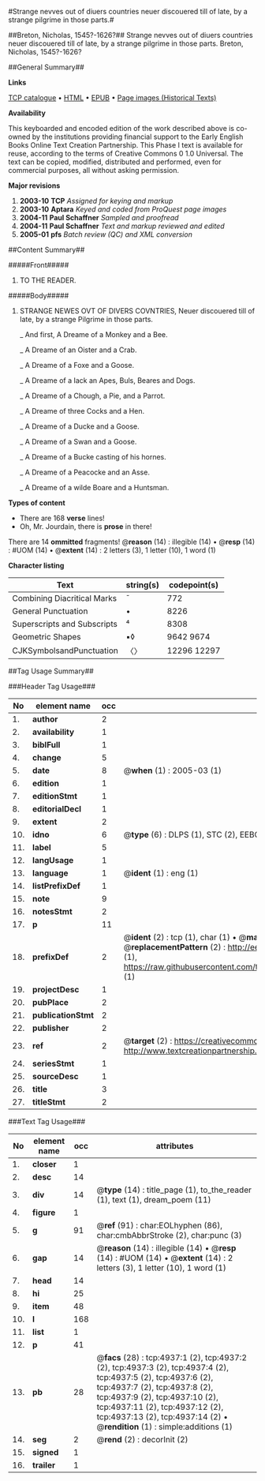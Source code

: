 #Strange nevves out of diuers countries neuer discouered till of late, by a strange pilgrime in those parts.#

##Breton, Nicholas, 1545?-1626?##
Strange nevves out of diuers countries neuer discouered till of late, by a strange pilgrime in those parts.
Breton, Nicholas, 1545?-1626?

##General Summary##

**Links**

[TCP catalogue](http://www.ota.ox.ac.uk/tcp/)  • 
[HTML](http://tei.it.ox.ac.uk/tcp/Texts-HTML/free/A16/A16799.html)  • 
[EPUB](http://tei.it.ox.ac.uk/tcp/Texts-EPUB/free/A16/A16799.epub) • 
[Page images (Historical Texts)](https://data.historicaltexts.jisc.ac.uk/view?pubId=eebo-99840433e&pageId=eebo-99840433e-4937-1)

**Availability**

This keyboarded and encoded edition of the
	       work described above is co-owned by the institutions
	       providing financial support to the Early English Books
	       Online Text Creation Partnership. This Phase I text is
	       available for reuse, according to the terms of Creative
	       Commons 0 1.0 Universal. The text can be copied,
	       modified, distributed and performed, even for
	       commercial purposes, all without asking permission.

**Major revisions**

1. __2003-10__ __TCP__ *Assigned for keying and markup*
1. __2003-10__ __Aptara__ *Keyed and coded from ProQuest page images*
1. __2004-11__ __Paul Schaffner__ *Sampled and proofread*
1. __2004-11__ __Paul Schaffner__ *Text and markup reviewed and edited*
1. __2005-01__ __pfs__ *Batch review (QC) and XML conversion*

##Content Summary##

#####Front#####

1. TO THE READER.

#####Body#####

1. STRANGE NEWES
OVT OF DIVERS COVNTRIES,
Neuer discouered till of late, by a strange Pilgrime
in those parts.

    _ And first, A Dreame of a Monkey and a Bee.

    _ A Dreame of an Oister and a Crab.

    _ A Dreame of a Foxe and a Goose.

    _ A Dreame of a Iack an Apes, Buls, Beares and Dogs.

    _ A Dreame of a Chough, a Pie, and a Parrot.

    _ A Dreame of three Cocks and a Hen.

    _ A Dreame of a Ducke and a Goose.

    _ A Dreame of a Swan and a Goose.

    _ A Dreame of a Bucke casting of his hornes.

    _ A Dreame of a Peacocke and an Asse.

    _ A Dreame of a wilde Boare and a Huntsman.

**Types of content**

  * There are 168 **verse** lines!
  * Oh, Mr. Jourdain, there is **prose** in there!

There are 14 **ommitted** fragments! 
 @__reason__ (14) : illegible (14)  •  @__resp__ (14) : #UOM (14)  •  @__extent__ (14) : 2 letters (3), 1 letter (10), 1 word (1)

**Character listing**


|Text|string(s)|codepoint(s)|
|---|---|---|
|Combining             Diacritical Marks|̄|772|
|General Punctuation|•|8226|
|Superscripts             and Subscripts|⁴|8308|
|Geometric Shapes|▪◊|9642 9674|
|CJKSymbolsandPunctuation|〈〉|12296 12297|

##Tag Usage Summary##

###Header Tag Usage###

|No|element name|occ|attributes|
|---|---|---|---|
|1.|__author__|2||
|2.|__availability__|1||
|3.|__biblFull__|1||
|4.|__change__|5||
|5.|__date__|8| @__when__ (1) : 2005-03 (1)|
|6.|__edition__|1||
|7.|__editionStmt__|1||
|8.|__editorialDecl__|1||
|9.|__extent__|2||
|10.|__idno__|6| @__type__ (6) : DLPS (1), STC (2), EEBO-CITATION (1), PROQUEST (1), VID (1)|
|11.|__label__|5||
|12.|__langUsage__|1||
|13.|__language__|1| @__ident__ (1) : eng (1)|
|14.|__listPrefixDef__|1||
|15.|__note__|9||
|16.|__notesStmt__|2||
|17.|__p__|11||
|18.|__prefixDef__|2| @__ident__ (2) : tcp (1), char (1)  •  @__matchPattern__ (2) : ([0-9\-]+):([0-9IVX]+) (1), (.+) (1)  •  @__replacementPattern__ (2) : http://eebo.chadwyck.com/downloadtiff?vid=$1&page=$2 (1), https://raw.githubusercontent.com/textcreationpartnership/Texts/master/tcpchars.xml#$1 (1)|
|19.|__projectDesc__|1||
|20.|__pubPlace__|2||
|21.|__publicationStmt__|2||
|22.|__publisher__|2||
|23.|__ref__|2| @__target__ (2) : https://creativecommons.org/publicdomain/zero/1.0/ (1), http://www.textcreationpartnership.org/docs/. (1)|
|24.|__seriesStmt__|1||
|25.|__sourceDesc__|1||
|26.|__title__|3||
|27.|__titleStmt__|2||


###Text Tag Usage###

|No|element name|occ|attributes|
|---|---|---|---|
|1.|__closer__|1||
|2.|__desc__|14||
|3.|__div__|14| @__type__ (14) : title_page (1), to_the_reader (1), text (1), dream_poem (11)|
|4.|__figure__|1||
|5.|__g__|91| @__ref__ (91) : char:EOLhyphen (86), char:cmbAbbrStroke (2), char:punc (3)|
|6.|__gap__|14| @__reason__ (14) : illegible (14)  •  @__resp__ (14) : #UOM (14)  •  @__extent__ (14) : 2 letters (3), 1 letter (10), 1 word (1)|
|7.|__head__|14||
|8.|__hi__|25||
|9.|__item__|48||
|10.|__l__|168||
|11.|__list__|1||
|12.|__p__|41||
|13.|__pb__|28| @__facs__ (28) : tcp:4937:1 (2), tcp:4937:2 (2), tcp:4937:3 (2), tcp:4937:4 (2), tcp:4937:5 (2), tcp:4937:6 (2), tcp:4937:7 (2), tcp:4937:8 (2), tcp:4937:9 (2), tcp:4937:10 (2), tcp:4937:11 (2), tcp:4937:12 (2), tcp:4937:13 (2), tcp:4937:14 (2)  •  @__rendition__ (1) : simple:additions (1)|
|14.|__seg__|2| @__rend__ (2) : decorInit (2)|
|15.|__signed__|1||
|16.|__trailer__|1||
